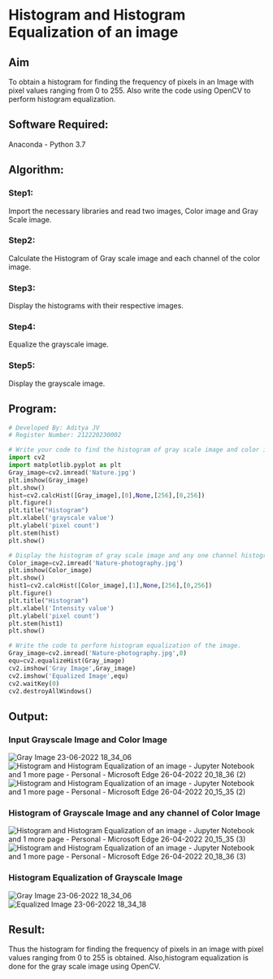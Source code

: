 # Histogram and Histogram Equalization of an image
## Aim
To obtain a histogram for finding the frequency of pixels in an Image with pixel values ranging from 0 to 255. Also write the code using OpenCV to perform histogram equalization.

## Software Required:
Anaconda - Python 3.7

## Algorithm:
### Step1:
Import the necessary libraries and read two images, Color image and Gray Scale image.

### Step2:
Calculate the Histogram of Gray scale image and each channel of the color image.

### Step3:
Display the histograms with their respective images.

### Step4:
Equalize the grayscale image.

### Step5:
Display the grayscale image.

## Program:
```python
# Developed By: Aditya JV
# Register Number: 212220230002

# Write your code to find the histogram of gray scale image and color image channels.
import cv2
import matplotlib.pyplot as plt
Gray_image=cv2.imread('Nature.jpg')
plt.imshow(Gray_image)
plt.show()
hist=cv2.calcHist([Gray_image],[0],None,[256],[0,256])
plt.figure()
plt.title("Histogram")
plt.xlabel('grayscale value')
plt.ylabel('pixel count')
plt.stem(hist)
plt.show()

# Display the histogram of gray scale image and any one channel histogram from color image
Color_image=cv2.imread('Nature-photography.jpg')
plt.imshow(Color_image)
plt.show()
hist1=cv2.calcHist([Color_image],[1],None,[256],[0,256])
plt.figure()
plt.title("Histogram")
plt.xlabel('Intensity value')
plt.ylabel('pixel count')
plt.stem(hist1)
plt.show()

# Write the code to perform histogram equalization of the image. 
Gray_image=cv2.imread('Nature-photography.jpg',0)
equ=cv2.equalizeHist(Gray_image)
cv2.imshow('Gray Image',Gray_image)
cv2.imshow('Equalized Image',equ)
cv2.waitKey(0)
cv2.destroyAllWindows()
```
## Output:
### Input Grayscale Image and Color Image
![Gray Image 23-06-2022 18_34_06](https://user-images.githubusercontent.com/75235386/175305694-7f92a2d8-1e1d-4fc2-bce9-af01cd6e9f1a.png)
![Histogram and Histogram Equalization of an image - Jupyter Notebook and 1 more page - Personal - Microsoft​ Edge 26-04-2022 20_18_36 (2)](https://user-images.githubusercontent.com/75235386/165332006-503c8527-8def-470a-a748-1b65f502b062.png)
![Histogram and Histogram Equalization of an image - Jupyter Notebook and 1 more page - Personal - Microsoft​ Edge 26-04-2022 20_15_35 (2)](https://user-images.githubusercontent.com/75235386/165332069-e310c086-922c-482a-9c6f-599bf617b8b4.png)

### Histogram of Grayscale Image and any channel of Color Image
![Histogram and Histogram Equalization of an image - Jupyter Notebook and 1 more page - Personal - Microsoft​ Edge 26-04-2022 20_15_35 (3)](https://user-images.githubusercontent.com/75235386/165332796-50b37dc4-2c57-48d6-af03-ba04da471eda.png)
![Histogram and Histogram Equalization of an image - Jupyter Notebook and 1 more page - Personal - Microsoft​ Edge 26-04-2022 20_18_36 (3)](https://user-images.githubusercontent.com/75235386/165332840-d6c8eefd-9b57-4f24-bf43-b92e288173b0.png)

### Histogram Equalization of Grayscale Image
![Gray Image 23-06-2022 18_34_06](https://user-images.githubusercontent.com/75235386/175305952-20bc232f-50de-4fd0-883a-27bf6768b298.png)
![Equalized Image 23-06-2022 18_34_18](https://user-images.githubusercontent.com/75235386/175306371-eb90d055-87f6-4fb8-85b0-f74efc1e3402.png)

## Result: 
Thus the histogram for finding the frequency of pixels in an image with pixel values ranging from 0 to 255 is obtained. Also,histogram equalization is done for the gray scale image using OpenCV.
